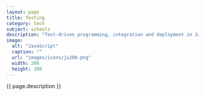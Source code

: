 ```yaml
---
layout: page
title: Testing
category: tech
subject: schools
description: "Test-driven programming, integration and deployment in JavaScript"
image:
  alt: "JavaScript"
  caption: ""
  url: "images/icons/js200.png"
  width: 200
  height: 200
---
```


{{ page.description }}
